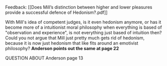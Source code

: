 Feedback: [[Does Mill’s distinction between higher and lower pleasures provide a successful defence of Hedonism?.pdf]]


With Mill's idea of competent judges, is it even hedonism anymore, or has it become more of a intuitionist moral philosophy when everything is based of "observation and experience", is not everything just based of intuition then? Could you not argue that Mill just pretty much gets rid of hedonism, because it is now just hedonism that like fits around an emotivist philosophy?
**Anderson points out the same at page 22**

QUESTION ABOUT Anderson page 13



